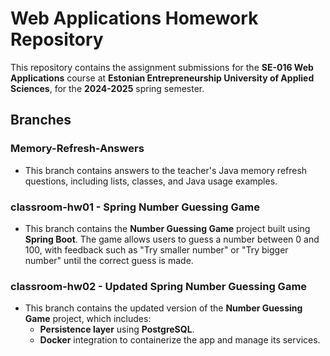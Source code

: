 # Web Applications Homework Repository

This repository contains the assignment submissions for the **SE-016 Web Applications** course at **Estonian Entrepreneurship University of Applied Sciences**, for the **2024-2025** spring semester.

## Branches

### Memory-Refresh-Answers
- This branch contains answers to the teacher's Java memory refresh questions, including lists, classes, and Java usage examples.

### classroom-hw01 - Spring Number Guessing Game
- This branch contains the **Number Guessing Game** project built using **Spring Boot**. The game allows users to guess a number between 0 and 100, with feedback such as "Try smaller number" or "Try bigger number" until the correct guess is made.

### classroom-hw02 - Updated Spring Number Guessing Game
- This branch contains the updated version of the **Number Guessing Game** project, which includes:
  - **Persistence layer** using **PostgreSQL**.
  - **Docker** integration to containerize the app and manage its services.
